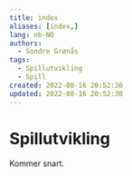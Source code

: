 ```yaml
---
title: index
aliases: [index,]
lang: nb-NO
authors:
  - Sondre Grønås
tags:
  - Spillutvikling
  - Spill
created: 2022-08-16 20:52:30
updated: 2022-08-16 20:52:30
---
```

# Spillutvikling
Kommer snart.
